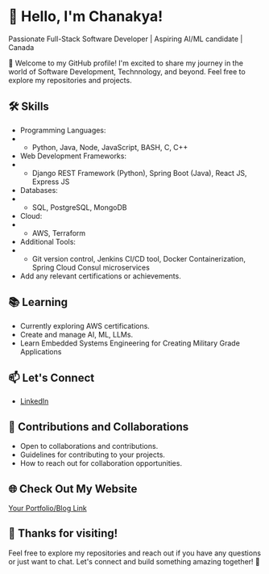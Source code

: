 # 👋 Hello, I'm Chanakya!

Passionate Full-Stack Software Developer | Aspiring AI/ML candidate | Canada

🚀 Welcome to my GitHub profile! I'm excited to share my journey in the world of Software Development, Technnology, and beyond. Feel free to explore my repositories and projects.

## 🛠️ Skills

- Programming Languages: 
- - Python, Java, Node, JavaScript, BASH, C, C++
- Web Development Frameworks: 
- - Django REST Framework (Python), Spring Boot (Java), React JS, Express JS
- Databases: 
- - SQL, PostgreSQL, MongoDB
- Cloud: 
- - AWS, Terraform
- Additional Tools: 
- - Git version control, Jenkins CI/CD tool, Docker Containerization, Spring Cloud Consul microservices
- Add any relevant certifications or achievements.

## 📚 Learning

- Currently exploring AWS certifications.
- Create and manage AI, ML, LLMs.
- Learn Embedded Systems Engineering for Creating Military Grade Applications

## 📫 Let's Connect

- [LinkedIn](https://www.linkedin.com/in/chanakyadeveloper/)

## 🤝 Contributions and Collaborations

- Open to collaborations and contributions.
- Guidelines for contributing to your projects.
- How to reach out for collaboration opportunities.

## 🌐 Check Out My Website

[Your Portfolio/Blog Link](link_to_your_portfolio)

## 🎉 Thanks for visiting!

Feel free to explore my repositories and reach out if you have any questions or just want to chat. Let's connect and build something amazing together! 🚀
